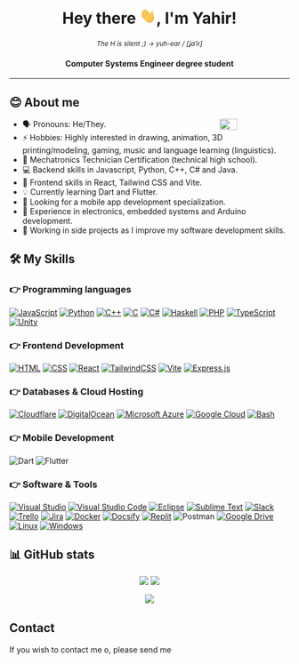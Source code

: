 <h1 align="center">Hey there <img src="https://raw.githubusercontent.com/ABSphreak/ABSphreak/master/gifs/Hi.gif" width="30px">, I'm Yahir!</h1>
<p align="center"><i><small>The H is silent ;) -> yuh-ear / [ʝaˈiɾ]</small></i></p>
<h4 align="center">Computer Systems Engineer degree student</h4>
<hr>

## 😊 About me

<img align="right" width="25%" height="25%" src="https://i.imgur.com/h2F5J4r.png" />

<ul>
<li>🗣 Pronouns: He/They.</li>
<li>⚡ Hobbies: Highly interested in drawing, animation, 3D printing/modeling, gaming, music and language learning (linguistics).</li>
<li>🤖 Mechatronics Technician Certification (technical high school). </li>
<li>💻 Backend skills in Javascript, Python, C++, C# and Java.</li>
<li>🚀 Frontend skills in React, Tailwind CSS and Vite.</li>
<li>💡 Currently learning Dart and Flutter.</li>
<li>📱 Looking for a mobile app development specialization.</li>
<li>🔋 Experience in electronics, embedded systems and Arduino development.</li>
<li>🔭 Working in side projects as I improve my software development skills.</li>
</ul>

## 🛠️ My Skills

### 👉 Programming languages
[![JavaScript](https://img.shields.io/badge/JavaScript-F7DF1E?style=for-the-badge&logo=javascript&logoColor=000)](#)
[![Python](https://img.shields.io/badge/Python-3776AB?style=for-the-badge&logo=python&logoColor=fff)](#)
[![C++](https://img.shields.io/badge/C++-%2300599C.svg?style=for-the-badge&logo=c%2B%2B&logoColor=white)](#)
[![C](https://img.shields.io/badge/C-00599C?style=for-the-badge&logo=c&logoColor=white)](#)
[![C#](https://custom-icon-badges.demolab.com/badge/C%23-%23239120.svg?style=for-the-badge&logo=cshrp&logoColor=white)](#)
[![Haskell](https://img.shields.io/badge/Haskell-5e5086?style=for-the-badge&logo=haskell&logoColor=white)](#)
[![PHP](https://img.shields.io/badge/php-%23777BB4.svg?style=for-the-badge&logo=php&logoColor=white)](#)
[![TypeScript](https://img.shields.io/badge/TypeScript-3178C6?style=for-the-badge&logo=typescript&logoColor=fff)](#)
[![Unity](https://img.shields.io/badge/Unity-%23000000.svg?style=for-the-badge&logo=unity&logoColor=white)](#)

### 👉 Frontend Development
[![HTML](https://img.shields.io/badge/HTML-%23E34F26.svg?style=for-the-badge&logo=html5&logoColor=white)](#)
[![CSS](https://img.shields.io/badge/CSS-1572B6?style=for-the-badge&logo=css3&logoColor=fff)](#)
[![React](https://img.shields.io/badge/React-%2320232a.svg?style=for-the-badge&logo=react&logoColor=%2361DAFB)](#)
[![TailwindCSS](https://img.shields.io/badge/Tailwind%20CSS-%2338B2AC.svg?style=for-the-badge&logo=tailwind-css&logoColor=white)](#)
[![Vite](https://img.shields.io/badge/Vite-646CFF?style=for-the-badge&logo=vite&logoColor=fff)](#)
[![Express.js](https://img.shields.io/badge/Express.js-%23404d59.svg?style=for-the-badge&logo=express&logoColor=%2361DAFB)](#)

### 👉 Databases & Cloud Hosting
[![Cloudflare](https://img.shields.io/badge/Cloudflare-F38020?style=for-the-badge&logo=Cloudflare&logoColor=white)](#)
[![DigitalOcean](https://img.shields.io/badge/DigitalOcean-%230167ff.svg?style=for-the-badge&logo=digitalOcean&logoColor=white)](#)
[![Microsoft Azure](https://custom-icon-badges.demolab.com/badge/Microsoft%20Azure-0089D6?style=for-the-badge&logo=msazure&logoColor=white)](#)
[![Google Cloud](https://img.shields.io/badge/Google%20Cloud-%234285F4.svg?style=for-the-badge&logo=google-cloud&logoColor=white)](#)
[![Bash](https://img.shields.io/badge/Bash-4EAA25?style=for-the-badge&logo=gnubash&logoColor=fff)](#)

### 👉 Mobile Development
![Dart](https://img.shields.io/badge/dart-%230175C2.svg?style=for-the-badge&logo=dart&logoColor=white)
![Flutter](https://img.shields.io/badge/Flutter-%2302569B.svg?style=for-the-badge&logo=Flutter&logoColor=white)

### 👉 Software & Tools
[![Visual Studio](https://custom-icon-badges.demolab.com/badge/Visual%20Studio-5C2D91.svg?style=for-the-badge&logo=visual-studio&logoColor=white)](#)
[![Visual Studio Code](https://custom-icon-badges.demolab.com/badge/Visual%20Studio%20Code-0078d7.svg?style=for-the-badge&logo=vsc&logoColor=white)](#)
[![Eclipse](https://img.shields.io/badge/Eclipse-FE7A16.svg?style=for-the-badge&logo=Eclipse&logoColor=white)](#)
[![Sublime Text](https://img.shields.io/badge/Sublime%20Text-%23575757.svg?style=for-the-badge&logo=sublime-text&logoColor=important)](#)
[![Slack](https://img.shields.io/badge/Slack-4A154B?style=for-the-badge&logo=slack&logoColor=fff)](#)
[![Trello](https://img.shields.io/badge/Trello-0052CC?style=for-the-badge&logo=trello&logoColor=fff)](#)
[![Jira](https://img.shields.io/badge/Jira-0052CC?style=for-the-badge&logo=jira&logoColor=fff)](#)
[![Docker](https://img.shields.io/badge/Docker-2496ED?style=for-the-badge&logo=docker&logoColor=fff)](#)
[![Docsify](https://img.shields.io/badge/Docsify-2ECE53?style=for-the-badge&logo=docsify&logoColor=fff)](#)
[![Replit](https://img.shields.io/badge/Replit-F26207?style=for-the-badge&logo=replit&logoColor=fff)](#)
![Postman](https://img.shields.io/badge/Postman-FF6C37?style=for-the-badge&logo=postman&logoColor=white)
[![Google Drive](https://img.shields.io/badge/Google%20Drive-4285F4?style=for-the-badge&logo=googledrive&logoColor=fff)](#)
[![Linux](https://img.shields.io/badge/Linux-FCC624?style=for-the-badge&logo=linux&logoColor=black)](#)
[![Windows](https://custom-icon-badges.demolab.com/badge/Windows-0078D6?style=for-the-badge&logo=windows11&logoColor=white)](#)

## 📊 GitHub stats
<p align="center"><img src="https://github-readme-streak-stats.herokuapp.com?user=yahirsaavedra" /> <img src="https://github-readme-stats.vercel.app/api?username=yahirsaavedra&show_icons=true" /></p>
<p align="center"><img src="https://github-readme-stats.vercel.app/api/top-langs/?username=yahirsaavedra&layout=pie" /></p>

## Contact
If you wish to contact me o, please send me
